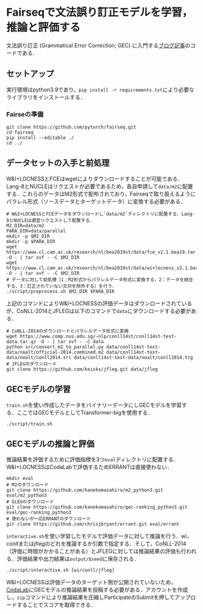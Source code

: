 # Fairseqで文法誤り訂正モデルを学習，推論と評価する

文法誤り訂正 (Grammatical Error Correction; GEC) に入門する[ブログ記事]()のコードである．

## セットアップ

実行環境はpython3.9であり，`pip install -r requirements.txt`により必要なライブラリをインストールする．

### Fairseの準備
```shell
git clone https://github.com/pytorch/fairseq.git
cd fairseq
pip install --editable ./
cd ../
```

## データセットの入手と前処理

W&I+LOCNESSとFCEはwgetによりダウンロードすることが可能である．Lang-8とNUCLEはリクエストが必要であるため，各自申請して`data/m2`に配置する．これらのデータはM2形式で配布されており，Fairseqで取り扱えるようにパラレル形式（ソースデータとターゲットデータ）に変換する必要がある．
```shell
# W&I+LOCNESSとFCEデータをダウンロードし`data/m2`ディレクトリに配置する．Lang-8とNUCLEは適宜リクエストして配置する．
M2_DIR=data/m2
PARA_DIR=data/parallel
mkdir -p $M2_DIR
mkdir -p $PARA_DIR
wget https://www.cl.cam.ac.uk/research/nl/bea2019st/data/fce_v2.1.bea19.tar.gz -O - | tar xvf - -C $M2_DIR
wget https://www.cl.cam.ac.uk/research/nl/bea2019st/data/wi+locness_v2.1.bea19.tar.gz -O - | tar xvf - -C $M2_DIR
# データに対して前処理（1：M2形式からパラレルデータ形式に変換する，2：データを結合する，3：訂正されていない文対を除外する）を行う．
./script/preprocess.sh $M2_DIR $PARA_DIR
```

上記のコマンドによりW&I+LOCNESSの評価データはダウンロードされているが，CoNLL-2014とJFLEGは以下のコマンドで`data`にダウンロードする必要がある．

```shell
# CoNLL-2014のダウンロードとパラレルデータ形式に変換
wget https://www.comp.nus.edu.sg/~nlp/conll14st/conll14st-test-data.tar.gz -O - | tar xvf - -C data
python src/convert_m2_to_parallel.py data/conll14st-test-data/noalt/official-2014.combined.m2 data/conll14st-test-data/noalt/conll2014.src data/conll14st-test-data/noalt/conll2014.trg
# JFLEGのダウンロード
git clone https://github.com/keisks/jfleg.git data/jfleg
```

## GECモデルの学習

`train.sh`を使い作成したデータをバイナリーデータにしGECモデルを学習する．ここではGECモデルとしてTransformer-bigを使用する．
```shell
./script/train.sh
```


## GECモデルの推論と評価

推論結果を評価するために評価指標を3つ`eval`ディレクトリに配置する．W&I+LOCNESSはCodaLabで評価するためERRANTは直接使わない．
```shell
mkdir eval
# M2のダウンロード
git clone https://github.com/kanekomasahiro/m2_python3.git eval/m2_python3
# GLEUのダウンロード
git clone https://github.com/kanekomasahiro/gec-ranking_python3.git eval/gec-ranking_python3
# 使わないが一応ERRANTのダウンロード
git clone https://github.com/chrisjbryant/errant.git eval/errant
```

`interactive.sh`を使い学習したモデルで評価データに対して推論を行う．wi，conllまたはjflegのどれを推論するか引数で指定する．そして，CoNLL-2014（評価に時間がかかることがある）とJFLEGに対しては推論結果の評価も行われる．評価結果や出力結果は`output/$seed`に保存される．
```shell
./script/interactive.sh [wi/conll/jfleg]
```
W&I+LOCNESSは評価データのターゲット側が公開されていないため，[CodaLab](https://competitions.codalab.org/competitions/20228)にGECモデルの推論結果を投稿する必要がある．アカウントを作成し，`zip`コマンドにより推論結果を圧縮しParticipateのSubmitを押してアップロードすることでスコアを取得できる．


